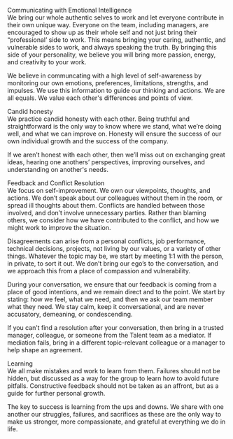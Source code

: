 Communicating with Emotional Intelligence  
We bring our whole authentic selves to work and let everyone contribute in their own unique way. Everyone on the team, including managers, are encouraged to show up as their whole self and not just bring their “professional’ side to work. This means bringing your caring, authentic, and vulnerable sides to work, and always speaking the truth. By bringing this side of your personality, we believe you will bring more passion, energy, and creativity to your work.
 
We believe in communcating with a high level of self-awareness by monitoring our own emotions, preferences, limitations, strengths, and impulses. We use this information to guide our thinking and actions. We are all equals. We value each other's differences and points of view.

Candid honesty  
We practice candid honesty with each other. Being truthful and straightforward is the only way to know where we stand, what we’re doing well, and what we can improve on. Honesty will ensure the success of our own individual growth and the success of the company. 
 
If we aren’t honest with each other, then we’ll miss out on exchanging great ideas, hearing one anothers’ perspectives, improving ourselves, and understanding on another's needs.


Feedback and Conflict Resolution  
We focus on self-improvement. We own our viewpoints, thoughts, and actions. We don’t speak about our colleagues without them in the room, or spread ill thoughts about them. Conflicts are handled between those involved, and don’t involve unnecessary parties. Rather than blaming others, we consider how we have contributed to the conflict, and how we might work to improve the situation.

Disagreements can arise from a personal conflicts, job performance, technical decisions, projects, not living by our values, or a variety of other things. Whatever the topic may be, we start by meeting 1:1 with the person, in private, to sort it out. We don’t bring our ego’s to the conversation, and we approach this from a place of compassion and vulnerability. 

During your conversation, we ensure that our feedback is coming from a place of good intentions, and we remain direct and to the point. We start by stating: how we feel, what we need, and then we ask our team member what they need. We stay calm, keep it conversational, and are never accusatory, demeaning, or condescending. 

If you can’t find a resolution after your conversation, then bring in a trusted manager, colleague, or someone from the Talent team as a mediator. If mediation fails, bring in a different topic-relevant colleague or a manager to help shape an agreement. 

Learning  
We all make mistakes and work to learn from them. Failures should not be hidden, but discussed as a way for the group to learn how to avoid future pitfalls. Constructive feedback should not be taken as an affront, but as a guide for further personal growth.
 
The key to success is learning from the ups and downs. We share with one another our struggles, failures, and sacrifices as these are the only way to make us stronger, more compassionate, and grateful at everything we do in life.
